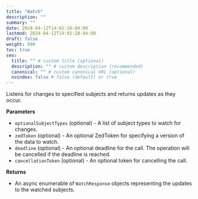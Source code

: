 ```yaml
---
title: "Watch"
description: ""
summary: ""
date: 2024-04-12T14:02:28-04:00
lastmod: 2024-04-12T14:02:28-04:00
draft: false
weight: 999
toc: true
seo:
  title: "" # custom title (optional)
  description: "" # custom description (recommended)
  canonical: "" # custom canonical URL (optional)
  noindex: false # false (default) or true
---
```

Listens for changes to specified subjects and returns updates as they occur.

**Parameters**

- `optionalSubjectTypes` (optional) - A list of subject types to watch for changes.
- `zedToken` (optional) - An optional ZedToken for specifying a version of the data to watch.
- `deadline` (optional) - An optional deadline for the call. The operation will be cancelled if the deadline is reached.
- `cancellationToken` (optional) - An optional token for cancelling the call.

**Returns**

- An async enumerable of `WatchResponse` objects representing the updates to the watched subjects.